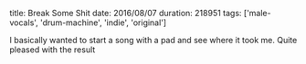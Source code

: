title: Break Some Shit
date: 2016/08/07
duration: 218951
tags: ['male-vocals', 'drum-machine', 'indie', 'original']

I basically wanted to start a song with a pad and see where it took me. Quite pleased with the result
